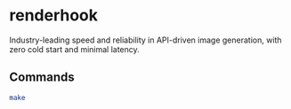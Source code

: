 # renderhook

Industry-leading speed and reliability in API-driven image generation, with zero cold start and minimal latency.

## Commands

```bash
make
```
